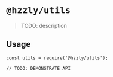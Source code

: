 # `@hzzly/utils`

> TODO: description

## Usage

```
const utils = require('@hzzly/utils');

// TODO: DEMONSTRATE API
```
